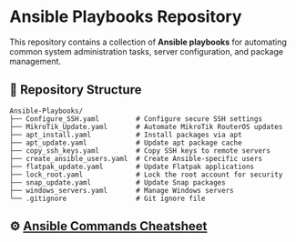 # Ansible Playbooks Repository

This repository contains a collection of **Ansible playbooks** for automating common system administration tasks, server configuration, and package management.

## 📂 Repository Structure

```
Ansible-Playbooks/
├── Configure_SSH.yaml         # Configure secure SSH settings
├── MikroTik_Update.yaml       # Automate MikroTik RouterOS updates
├── apt_install.yaml           # Install packages via apt
├── apt_update.yaml            # Update apt package cache
├── copy_ssh_keys.yaml         # Copy SSH keys to remote servers
├── create_ansible_users.yaml  # Create Ansible-specific users
├── flatpak_update.yaml        # Update Flatpak applications
├── lock_root.yaml             # Lock the root account for security
├── snap_update.yaml           # Update Snap packages
├── windows_servers.yaml       # Manage Windows servers
└── .gitignore                 # Git ignore file
```

## ⚙️ [Ansible Commands Cheatsheet](https://github.com/funmicra/Home-Lab/blob/master/Fundamentals/Andible/cheatsheet.md)


